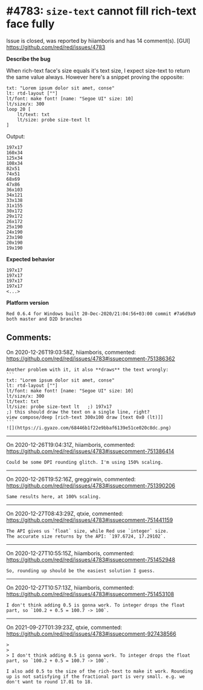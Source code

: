 
#4783: `size-text` cannot fill rich-text face fully
================================================================================
Issue is closed, was reported by hiiamboris and has 14 comment(s).
[GUI]
<https://github.com/red/red/issues/4783>

**Describe the bug**

When rich-text face's size equals it's text size, I expect size-text to return the same value always. However here's a snippet proving the opposite:
```
txt: "Lorem ipsum dolor sit amet, conse"
lt: rtd-layout [""]
lt/font: make font! [name: "Segoe UI" size: 10]
lt/size/x: 300
loop 20 [
	lt/text: txt
	lt/size: probe size-text lt
]
```
Output:
```
197x17
160x34
125x34
108x34
82x51
74x51
68x69
47x86
36x103
34x121
33x138
31x155
30x172
29x172
26x172
25x190
24x190
23x190
20x190
19x190
```

**Expected behavior**
```
197x17
197x17
197x17
197x17
<...>
```

**Platform version**
```
Red 0.6.4 for Windows built 20-Dec-2020/21:04:56+03:00 commit #7a6d9a9
both master and D2D branches
```



Comments:
--------------------------------------------------------------------------------

On 2020-12-26T19:03:58Z, hiiamboris, commented:
<https://github.com/red/red/issues/4783#issuecomment-751386362>

    Another problem with it, it also **draws** the text wrongly:
    ```
    txt: "Lorem ipsum dolor sit amet, conse"
    lt: rtd-layout [""]
    lt/font: make font! [name: "Segoe UI" size: 10]
    lt/size/x: 300
    lt/text: txt
    lt/size: probe size-text lt   ;) 197x17
    ;) this should draw the text on a single line, right?
    view compose/deep [rich-text 300x100 draw [text 0x0 (lt)]]
    ```
    ![](https://i.gyazo.com/68446b1f22e9bbaf6139e51ce020c8dc.png)

--------------------------------------------------------------------------------

On 2020-12-26T19:04:31Z, hiiamboris, commented:
<https://github.com/red/red/issues/4783#issuecomment-751386414>

    Could be some DPI rounding glitch. I'm using 150% scaling.

--------------------------------------------------------------------------------

On 2020-12-26T19:52:16Z, greggirwin, commented:
<https://github.com/red/red/issues/4783#issuecomment-751390206>

    Same results here, at 100% scaling.

--------------------------------------------------------------------------------

On 2020-12-27T08:43:29Z, qtxie, commented:
<https://github.com/red/red/issues/4783#issuecomment-751441159>

    The API gives us `float` size, while Red use `integer` size.
    The accurate size returns by the API: `197.6724, 17.29102`.

--------------------------------------------------------------------------------

On 2020-12-27T10:55:15Z, hiiamboris, commented:
<https://github.com/red/red/issues/4783#issuecomment-751452948>

    So, rounding up should be the easiest solution I guess.

--------------------------------------------------------------------------------

On 2020-12-27T10:57:13Z, hiiamboris, commented:
<https://github.com/red/red/issues/4783#issuecomment-751453108>

    I don't think adding 0.5 is gonna work. To integer drops the float part, so `100.2 + 0.5 = 100.7 -> 100`.

--------------------------------------------------------------------------------

On 2021-09-27T01:39:23Z, qtxie, commented:
<https://github.com/red/red/issues/4783#issuecomment-927438566>

    > 
    > 
    > I don't think adding 0.5 is gonna work. To integer drops the float part, so `100.2 + 0.5 = 100.7 -> 100`.
    
    I also add 0.5 to the size of the rich-text to make it work. Rounding up is not satisfying if the fractional part is very small. e.g. we don't want to round 17.01 to 18.
    

